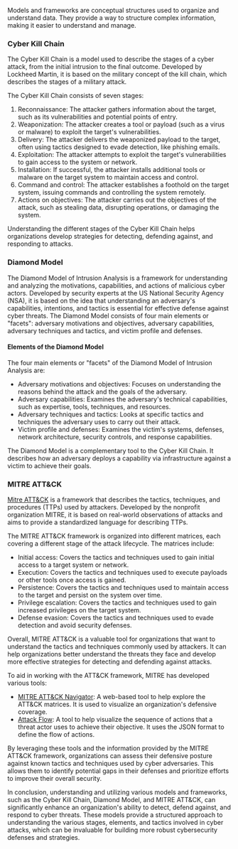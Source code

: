 Models and frameworks are conceptual structures used to organize and understand data. They provide a way to structure complex information, making it easier to understand and manage.

### Cyber Kill Chain

The Cyber Kill Chain is a model used to describe the stages of a cyber attack, from the initial intrusion to the final outcome. Developed by Lockheed Martin, it is based on the military concept of the kill chain, which describes the stages of a military attack.

The Cyber Kill Chain consists of seven stages:

1. Reconnaissance: The attacker gathers information about the target, such as its vulnerabilities and potential points of entry.
2. Weaponization: The attacker creates a tool or payload (such as a virus or malware) to exploit the target's vulnerabilities.
3. Delivery: The attacker delivers the weaponized payload to the target, often using tactics designed to evade detection, like phishing emails.
4. Exploitation: The attacker attempts to exploit the target's vulnerabilities to gain access to the system or network.
5. Installation: If successful, the attacker installs additional tools or malware on the target system to maintain access and control.
6. Command and control: The attacker establishes a foothold on the target system, issuing commands and controlling the system remotely.
7. Actions on objectives: The attacker carries out the objectives of the attack, such as stealing data, disrupting operations, or damaging the system.

Understanding the different stages of the Cyber Kill Chain helps organizations develop strategies for detecting, defending against, and responding to attacks.

### Diamond Model

The Diamond Model of Intrusion Analysis is a framework for understanding and analyzing the motivations, capabilities, and actions of malicious cyber actors. Developed by security experts at the US National Security Agency (NSA), it is based on the idea that understanding an adversary's capabilities, intentions, and tactics is essential for effective defense against cyber threats. The Diamond Model consists of four main elements or "facets": adversary motivations and objectives, adversary capabilities, adversary techniques and tactics, and victim profile and defenses.

#### Elements of the Diamond Model

The four main elements or "facets" of the Diamond Model of Intrusion Analysis are:

* Adversary motivations and objectives: Focuses on understanding the reasons behind the attack and the goals of the adversary.
* Adversary capabilities: Examines the adversary's technical capabilities, such as expertise, tools, techniques, and resources.
* Adversary techniques and tactics: Looks at specific tactics and techniques the adversary uses to carry out their attack.
* Victim profile and defenses: Examines the victim's systems, defenses, network architecture, security controls, and response capabilities.

The Diamond Model is a complementary tool to the Cyber Kill Chain. It describes how an adversary deploys a capability via infrastructure against a victim to achieve their goals.

### MITRE ATT&CK

[Mitre ATT&CK](https://attack.mitre.org/) is a framework that describes the tactics, techniques, and procedures (TTPs) used by attackers. Developed by the nonprofit organization MITRE, it is based on real-world observations of attacks and aims to provide a standardized language for describing TTPs.

The MITRE ATT&CK framework is organized into different matrices, each covering a different stage of the attack lifecycle. The matrices include:

* Initial access: Covers the tactics and techniques used to gain initial access to a target system or network.
* Execution: Covers the tactics and techniques used to execute payloads or other tools once access is gained.
* Persistence: Covers the tactics and techniques used to maintain access to the target and persist on the system over time.
* Privilege escalation: Covers the tactics and techniques used to gain increased privileges on the target system.
* Defense evasion: Covers the tactics and techniques used to evade detection and avoid security defenses.

Overall, MITRE ATT&CK is a valuable tool for organizations that want to understand the tactics and techniques commonly used by attackers. It can help organizations better understand the threats they face and develop more effective strategies for detecting and defending against attacks.

To aid in working with the ATT&CK framework, MITRE has developed various tools:

* [MITRE ATT&CK Navigator](https://mitre-attack.github.io/attack-navigator/): A web-based tool to help explore the ATT&CK matrices. It is used to visualize an organization's defensive coverage.
* [Attack Flow](https://github.com/center-for-threat-informed-defense/attack-flow): A tool to help visualize the sequence of actions that a threat actor uses to achieve their objective. It uses the JSON format to define the flow of actions.

By leveraging these tools and the information provided by the MITRE ATT&CK framework, organizations can assess their defensive posture against known tactics and techniques used by cyber adversaries. This allows them to identify potential gaps in their defenses and prioritize efforts to improve their overall security.

In conclusion, understanding and utilizing various models and frameworks, such as the Cyber Kill Chain, Diamond Model, and MITRE ATT&CK, can significantly enhance an organization's ability to detect, defend against, and respond to cyber threats. These models provide a structured approach to understanding the various stages, elements, and tactics involved in cyber attacks, which can be invaluable for building more robust cybersecurity defenses and strategies.